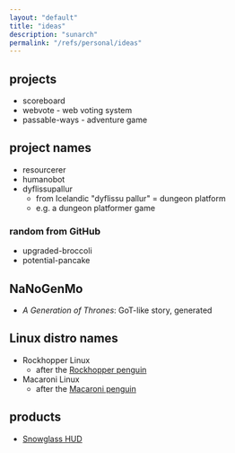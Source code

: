 ```yaml
---
layout: "default"
title: "ideas"
description: "sunarch"
permalink: "/refs/personal/ideas"
---
```

## projects

- scoreboard
- webvote - web voting system
- passable-ways - adventure game

## project names

- resourcerer
- humanobot
- dyflissupallur
    - from Icelandic "dyflissu pallur" = dungeon platform
    - e.g. a dungeon platformer game

### random from GitHub

- upgraded-broccoli
- potential-pancake

## NaNoGenMo

- *A Generation of Thrones*: GoT-like story, generated

## Linux distro names

- Rockhopper Linux
    - after the [Rockhopper penguin](https://en.wikipedia.org/wiki/Rockhopper_penguin)
- Macaroni Linux
    - after the [Macaroni penguin](https://en.wikipedia.org/wiki/Macaroni_penguin)

## products

- [Snowglass HUD](snowglass-hud.md)
